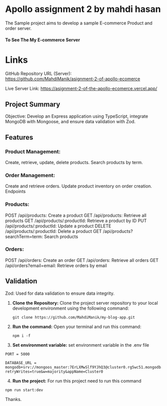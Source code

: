 # Apollo assignment 2 by mahdi hasan

The Sample project aims to develop a sample E-commerce Product and order server.

#### To See The My E-commerce Server

# Links

GitHub Repository URL (Server): https://github.com/MahdiManik/asignment-2-of-apollo-ecomerce

Live Server Link: https://asignment-2-of-the-apollo-ecomerce.vercel.app/

## Project Summary

Objective: Develop an Express application using TypeScript, integrate MongoDB with Mongoose, and ensure data validation with Zod.

## Features

### Product Management:

Create, retrieve, update, delete products.
Search products by term.

### Order Management:

Create and retrieve orders.
Update product inventory on order creation.
Endpoints

### Products:

POST /api/products: Create a product
GET /api/products: Retrieve all products
GET /api/products/:productId: Retrieve a product by ID
PUT /api/products/:productId: Update a product
DELETE /api/products/:productId: Delete a product
GET /api/products?searchTerm=term: Search products

### Orders:

POST /api/orders: Create an order
GET /api/orders: Retrieve all orders
GET /api/orders?email=email: Retrieve orders by email

## Validation

Zod: Used for data validation to ensure data integrity.

1. **Clone the Repository:** Clone the project server repository to your local development environment using the following command:
   ```
   git clone https://github.com/MahdiManik/my-blog-app.git
   ```
2. **Run the command:** Open your terminal and run this command:

   ```
   npm i -f
   ```

3. **Set environment variable:** set environment variable in the .env file

```
PORT = 5000

DATABASE_URL = mongodb+srv://mongoos_master:7ErLXMwSlf9YJhQ3@cluster0.rg5wc51.mongodb.net/?retryWrites=true&w=majority&appName=Cluster0
```

4. **Run the project:** For run this project need to run this command

```
npm run start:dev

```

Thanks.

```

```
